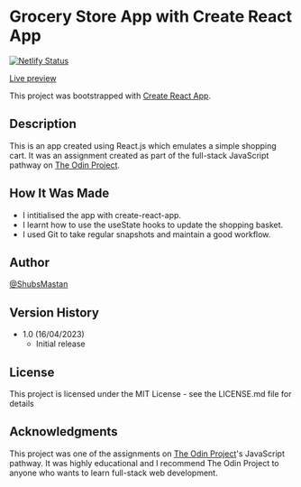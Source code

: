 # Grocery Store App with Create React App

[![Netlify Status](https://api.netlify.com/api/v1/badges/394073d0-aec9-4d60-a37f-5ab8d8db33ef/deploy-status)](https://app.netlify.com/sites/mellow-brigadeiros-b22069/deploys)<br />

[Live preview](https://shubsmastan-grocery-store-app.netlify.app/)<br />

This project was bootstrapped with [Create React App](https://github.com/facebook/create-react-app).

## Description

This is an app created using React.js which emulates a simple shopping cart. It was an assignment created as part of the full-stack JavaScript pathway on [The Odin Project](https://www.theodinproject.com/).

## How It Was Made

- I intitialised the app with create-react-app.
- I learnt how to use the useState hooks to update the shopping basket.
- I used Git to take regular snapshots and maintain a good workflow.

## Author

[@ShubsMastan](https://github.com/shubsmastan)

## Version History

- 1.0 (16/04/2023)
  - Initial release

## License

This project is licensed under the MIT License - see the LICENSE.md file for details

## Acknowledgments

This project was one of the assignments on [The Odin Project](https://www.theodinproject.com)'s JavaScript pathway. It was highly educational and I recommend The Odin Project to anyone who wants to learn full-stack web development.
